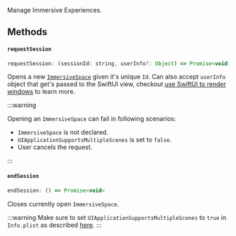 Manage Immersive Experiences.

## Methods

#### **`requestSession`**

```js
requestSession: (sessionId: string, userInfo?: Object) => Promise<void>
```

Opens a new [`ImmersiveSpace`](https://developer.apple.com/documentation/swiftui/immersive-spaces) given it's unique `Id`. Can also accept `userInfo` object that get's passed to the SwiftUI view, checkout [use SwiftUI to render windows](/api/window-manager#optional-5-use-swiftui-to-render-windows) to learn more.

:::warning

Opening an `ImmersiveSpace` can fail in following scenarios:

- `ImmersiveSpace` is not declared.
- `UIApplicationSupportsMultipleScenes` is set to `false`.
- User cancels the request.

:::

#### **`endSession`**

```js
endSession: () => Promise<void>
```

Closes currently open `ImmersiveSpace`.

:::warning
Make sure to set `UIApplicationSupportsMultipleScenes` to `true` in `Info.plist` as described [here](/api/window-manager#uiapplicationsupportsmultiplescenes).
:::
